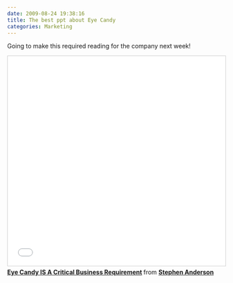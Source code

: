 ```yaml
---
date: 2009-08-24 19:38:16
title: The best ppt about Eye Candy
categories: Marketing
---
```


Going to make this required reading for the company next week!

<iframe src="//www.slideshare.net/slideshow/embed_code/key/BDLicSXUKeOoUN" width="595" height="485" frameborder="0" marginwidth="0" marginheight="0" scrolling="no" style="border:1px solid #CCC; border-width:1px; margin-bottom:5px; max-width: 100%;" allowfullscreen> </iframe> <div style="margin-bottom:5px"> <strong> <a href="//www.slideshare.net/stephenpa/eye-candy-is-a-critical-business-requirement" title="Eye Candy IS A Critical Business Requirement" target="_blank">Eye Candy IS A Critical Business Requirement</a> </strong> from <strong><a href="https://www.slideshare.net/stephenpa" target="_blank">Stephen Anderson</a></strong> </div>
